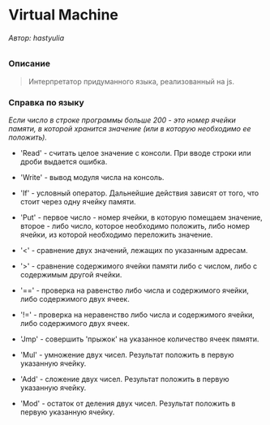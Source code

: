 # Virtual Machine
###### Автор: hastyulia
### Описание
> Интерпретатор придуманного языка, реализованный на js.

### Справка по языку

 _Если число в строке программы больше 200 - это номер ячейки памяти, в которой хранится значение (или в которую необходимо ее положить)._

* 'Read' - считать целое значение с консоли. При вводе строки или дроби выдается ошибка.

* 'Write' - вывод модуля числа на консоль.

* 'If' - условный оператор. Дальнейшие действия зависят от того, что стоит через одну ячейку памяти.

* 'Put' - первое число - номер ячейки, в которую помещаем значение, второе - либо число, которое необходимо положить, либо номер ячейки, из которой необходимо переложить значение.

* '<' - сравнение двух значений, лежащих по указанным адресам.

* '>' - сравнение содержимого ячейки памяти либо с числом, либо с содержимым другой ячейки.

* '==' - проверка на равенство либо числа и содержимого ячейки, либо содержимого двух ячеек.

* '!=' - проверка на неравенство либо числа и содержимого ячейки, либо содержимого двух ячеек.

* 'Jmp' - совершить 'прыжок' на указанное количество ячеек пямяти.

* 'Mul' - умножение двух чисел. Результат положить в первую указанную ячейку.

* 'Add' - сложение двух чисел. Результат положить в первую указанную ячейку.

* 'Mod' - остаток от деления двух чисел. Результат положить в первую указанную ячейку.
